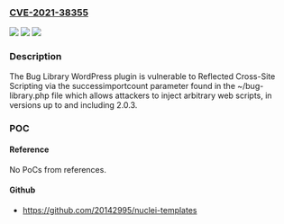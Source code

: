 ### [CVE-2021-38355](https://cve.mitre.org/cgi-bin/cvename.cgi?name=CVE-2021-38355)
![](https://img.shields.io/static/v1?label=Product&message=Bug%20Library&color=blue)
![](https://img.shields.io/static/v1?label=Version&message=2.0.3%3C%3D%202.0.3%20&color=brighgreen)
![](https://img.shields.io/static/v1?label=Vulnerability&message=CWE-79%20Cross-site%20Scripting%20(XSS)&color=brighgreen)

### Description

The Bug Library WordPress plugin is vulnerable to Reflected Cross-Site Scripting via the successimportcount parameter found in the ~/bug-library.php file which allows attackers to inject arbitrary web scripts, in versions up to and including 2.0.3.

### POC

#### Reference
No PoCs from references.

#### Github
- https://github.com/20142995/nuclei-templates

